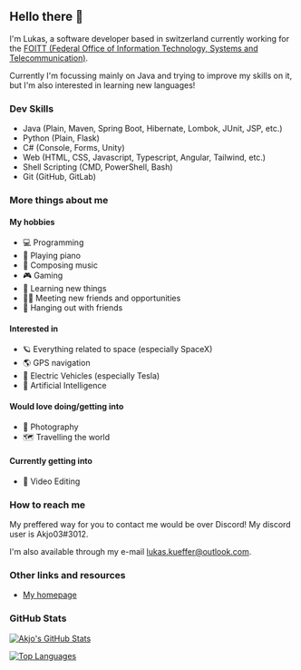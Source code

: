 ## Hello there 👋

I'm Lukas, a software developer based in switzerland currently working for the [FOITT (Federal Office of Information Technology, Systems and Telecommunication)](https://bit.admin.ch).

Currently I'm focussing mainly on Java and trying to improve my skills on it, but I'm also interested in learning new languages!

### Dev Skills

- Java (Plain, Maven, Spring Boot, Hibernate, Lombok, JUnit, JSP, etc.)
- Python (Plain, Flask)
- C# (Console, Forms, Unity)
- Web (HTML, CSS, Javascript, Typescript, Angular, Tailwind, etc.)
- Shell Scripting (CMD, PowerShell, Bash)
- Git (GitHub, GitLab)

### More things about me

#### My hobbies

- 💻 Programming
- 🎹 Playing piano
- 🎼 Composing music
- 🎮 Gaming
- 🌱 Learning new things
- 👬🏼 Meeting new friends and opportunities
- 👬 Hanging out with friends

#### Interested in

- 🪐 Everything related to space (especially SpaceX)
- 🌎 GPS navigation
- 🚗 Electric Vehicles (especially Tesla)
- 🧠 Artificial Intelligence

#### Would love doing/getting into

- 📸 Photography
- 🗺️ Travelling the world

#### Currently getting into

- 🎥 Video Editing

### How to reach me

My preffered way for you to contact me would be over Discord! My discord user is Akjo03#3012.

I'm also available through my e-mail [lukas.kueffer@outlook.com](mailto:lukas.kueffer@outlook.com).

### Other links and resources

- [My homepage](https://akjo03.github.io)

### GitHub Stats

[![Akjo's GitHub Stats](https://github-readme-stats.vercel.app/api?username=Akjo03&show_icons=true&theme=dark)](https://github.com/anuraghazra/github-readme-stats)

[![Top Languages](https://github-readme-stats.vercel.app/api/top-langs/?username=Akjo03&show_icons=true&theme=dark&exclude_repo=kids-day-bit)](https://github.com/anuraghazra/github-readme-stats)
